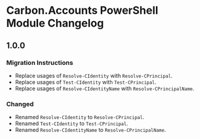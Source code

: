 
# Carbon.Accounts PowerShell Module Changelog

## 1.0.0

### Migration Instructions

* Replace usages of `Resolve-CIdentity` with `Resolve-CPrincipal`.
* Replace usages of `Test-CIdentity` with `Test-CPrincipal`.
* Replace usages of `Resolve-CIdentityName` with `Resolve-CPrincipalName`.

### Changed

* Renamed `Resolve-CIdentity` to `Resolve-CPrincipal`.
* Renamed `Test-CIdentity` to `Test-CPrincipal`.
* Renamed `Resolve-CIdentityName` to `Resolve-CPrincipalName`.
